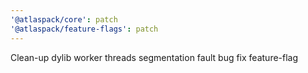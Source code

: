 ```yaml
---
'@atlaspack/core': patch
'@atlaspack/feature-flags': patch
---
```


Clean-up dylib worker threads segmentation fault bug fix feature-flag
